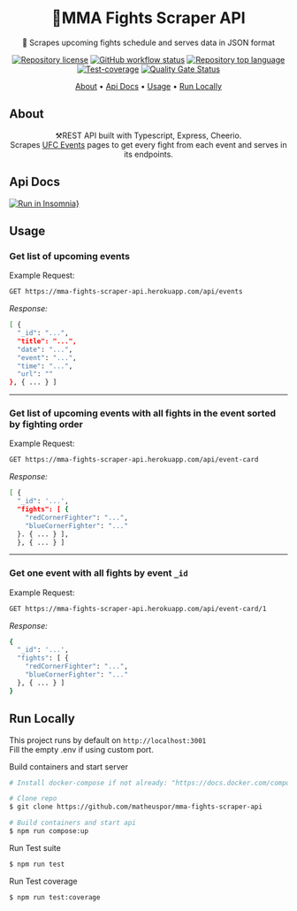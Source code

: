 <h1 align="center">
  🥊MMA Fights Scraper API
</h1>
<p align="center">🤼‍ Scrapes upcoming fights schedule and serves data in JSON format </p>

<div align="center">
  
  <a href="">![Repository license](https://img.shields.io/github/license/matheuspor/mma-fights-scraper-api)</a>
  <a href="">![GitHub workflow status](https://img.shields.io/github/checks-status/matheuspor/mmafightsscraperapi/main)</a>
  <a href="">![Repository top language](https://img.shields.io/github/languages/top/matheuspor/mma-fights-scraper-api)</a>
  <a href="">![Test-coverage](https://img.shields.io/codecov/c/github/matheuspor/mmafightsscraperapi?style=plastic)</a>
  <a href="">[![Quality Gate Status](https://sonarcloud.io/api/project_badges/measure?project=matheuspor_mma-fights-web-scraper&metric=alert_status)](https://sonarcloud.io/summary/new_code?id=matheuspor_mma-fights-web-scraper)</a>
  
</div>

  <p align="center">
    <a href="#about">About</a> •
    <a href="#api-docs">Api Docs</a> •
    <a href="#usage">Usage</a> • 
    <a href="#run-locally">Run Locally</a> 
  </p>
  
## About 

  <p align="center">   
  ⚒️REST API built with Typescript, Express, Cheerio. <br>
  Scrapes <a href="https://www.ufc.com/events">UFC Events</a> pages to get every fight from each event and serves in its endpoints.
  </p>

## Api Docs

[![Run in Insomnia}](https://insomnia.rest/images/run.svg)](https://insomnia.rest/run/?label=mma-fights-scraper-api&uri=https%3A%2F%2Fraw.githubusercontent.com%2Fmatheuspor%2Fmma-fights-scraper-api%2Fmain%2F.insomnia%2Fexport.json)

## Usage

<h3> Get list of upcoming events </h3>

  <p> Example Request: <p>
  
  ```bash
  GET https://mma-fights-scraper-api.herokuapp.com/api/events
  ```  
  <p> <em> Response: </em> </p>

```bash
[ {
  "_id": "...",
  "title": "...",
  "date": "...",
  "event": "...",
  "time": "...",
  "url": ""
}, { ... } ]
```
---

  <h3> Get list of upcoming events with all fights in the event sorted by fighting order </h3>
  
  <p> Example Request: <p>
  
  ```bash
  GET https://mma-fights-scraper-api.herokuapp.com/api/event-card
  ``` 
  
  <p> <em> Response: </em> </p>

```bash
[ {
  "_id": '...',
  "fights": [ {
    "redCornerFighter": "...",
    "blueCornerFighter": "..."
  }. { ... } ], 
  }, { ... } ]
```

---

  ### Get one event with all fights by event `_id`
  
  <p> Example Request: <p>
  
  ```bash
  GET https://mma-fights-scraper-api.herokuapp.com/api/event-card/1
  ``` 
  
  <p> <em> Response: </em> </p>

```bash
{
  "_id": '...',
  "fights": [ {
    "redCornerFighter": "...",
    "blueCornerFighter": "..."
  }, { ... } ]
}
```

## Run Locally

This project runs by default on `http://localhost:3001`<br>
Fill the empty .env if using custom port.

Build containers and start server
```bash
# Install docker-compose if not already: "https://docs.docker.com/compose/install/"

# Clone repo
$ git clone https://github.com/matheuspor/mma-fights-scraper-api

# Build containers and start api
$ npm run compose:up
```

Run Test suite
```bash
$ npm run test
```

Run Test coverage
```bash
$ npm run test:coverage
```
